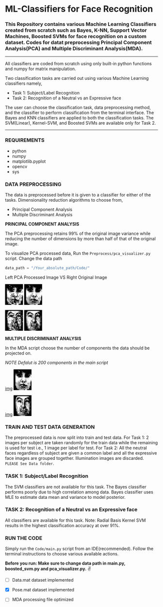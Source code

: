 # ML-Classifiers for Face Recognition
### This Repository contains various Machine Learning Classifiers created from scratch such as Bayes, K-NN, Support Vector Machines, Boosted SVMs for face recognition on a custom dataset. Codes for datat preprocessing Principal Component Analysis(PCA) and Multiple Discriminant Analysis(MDA).

---
All classifiers are coded from scratch using only built-in python functions and numpy for matrix manipulation. 

Two classification tasks are carried out using various Machine Learning classifiers namely,

- Task 1: Subject/Label Recognition
- Task 2: Recognition of a Neutral vs an Expressive face  

The user can choose the classification task, data preprocessing method, and the classifier to perform classification from the terminal interface. 
The Bayes and KNN classifiers are applied to both the classification tasks. The SVM(Linear), Kernel-SVM, and Boosted SVMs are available only for Task 2. 

---
### REQUIREMENTS 

- python
- numpy
- matplotlib.pyplot 
- opencv
- sys


### DATA PREPROCESSING
The data is preprocessed before it is given to a classifier for either of the tasks. Dimensionality reduction algorithms to choose from,   
- Principal Component Analysis 
- Multiple Discriminant Analysis

**PRINCIPAL COMPONENT ANALYSIS**

The PCA preprocessing retains 99% of the original image variance while reducing the number of dimensions by more than half of that of the original image. 

To visualize PCA processed data, Run the `Preprocess/pca_visualizer.py` script. 
Change the data path  
```python
data_path = "/Your_absolute_path/Code/"
```
Left PCA Processed Image VS Right Original Image

![img](/Assets/pca_pic1.png)  ![img](/Assets/original_pic1.png) 

![img](/Assets/pca_pic2.png)  ![img](/Assets/original_pic2.png)

**MULTIPLE DISCRIMINANT ANALYSIS**

In the MDA script choose the number of components the data should be projected on. 

*NOTE Defalut is 200 components in the main script* 

[img](/Assets/mda_pic1.png)  ![img](/Assets/original_pic1.png) 

[img](/Assets/mda_pic2.png)  ![img](/Assets/original_pic2.png)

### TRAIN AND TEST DATA GENERATION
The preprocessed data is now split into train and test data. For Task 1: 2 images per subject are taken randomly for the train data while the remaining is used for test i.e., 1 image per label for test. For Task 2: All the neutral faces regardless of subject are given a common label and all the expressive face images are grouped together. Illumination images are discarded. `PLEASE See Data folder`.    

### TASK 1: Subject/Label Recognition 

The SVM classifiers are not available for this task. The Bayes classifier performs poorly due to high correlation among data. Bayes classifier uses MLE to estimate data mean and variance to model posterior.  

### TASK 2: Recognition of a Neutral vs an Expressive face 

All classifiers are available for this task. Note: Radial Basis Kernel SVM results in the highest classification accuracy at over 91%. 

### RUN THE CODE

Simply run the `Code/main.py` script from an IDE(recommended). Follow the terminal instructions to choose various available actions. 

**Before you run: Make sure to change data path in main.py, boosted_svm.py and pca_visualizer.py.**  :v:  

- [ ] Data.mat dataset implemented
- [x] Pose.mat dataset implemented
- [ ] MDA processing file optimized

